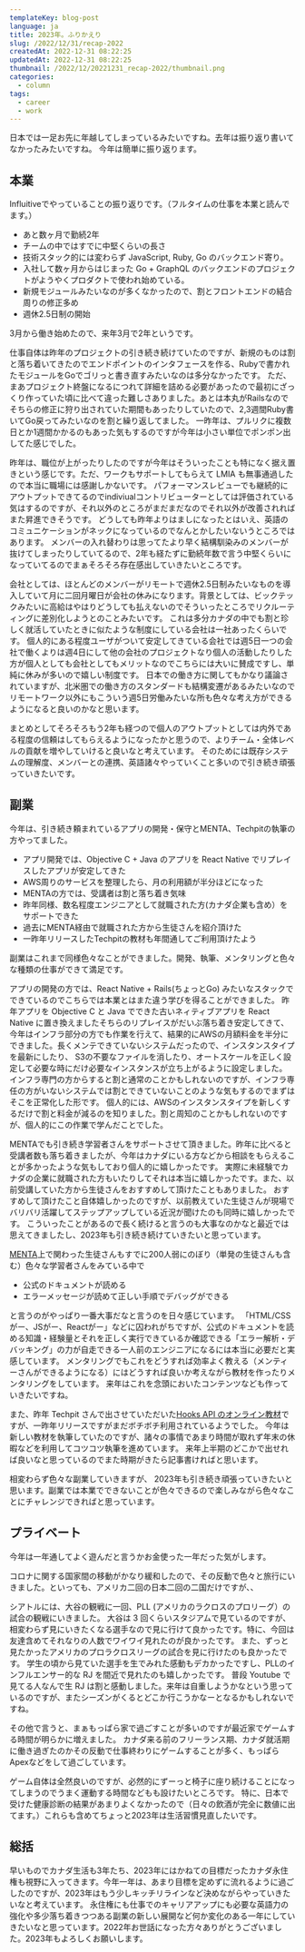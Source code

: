 ```yaml
---
templateKey: blog-post
language: ja
title: 2023年。ふりかえり
slug: /2022/12/31/recap-2022
createdAt: 2022-12-31 08:22:25
updatedAt: 2022-12-31 08:22:25
thumbnail: /2022/12/20221231_recap-2022/thumbnail.png
categories:
  - column
tags:
  - career
  - work
---
```


日本では一足お先に年越してしまっているみたいですね。去年は振り返り書いてなかったみたいですね。
今年は簡単に振り返ります。

## 本業

Influitiveでやっていることの振り返りです。（フルタイムの仕事を本業と読んでます。）

- あと数ヶ月で勤続2年
- チームの中ではすでに中堅くらいの長さ
- 技術スタック的には変わらず JavaScript, Ruby, Go のバックエンド寄り。
- 入社して数ヶ月からはじまった Go + GraphQL のバックエンドのプロジェクトがようやくプロダクトで使われ始めている。
- 新規モジュールみたいなのが多くなかったので、割とフロントエンドの結合周りの修正多め
- 週休2.5日制の開始

3月から働き始めたので、来年3月で2年というです。

仕事自体は昨年のプロジェクトの引き続き続けていたのですが、新規のものは割と落ち着いてきたのでエンドポイントのインタフェースを作る、Rubyで書かれたモジュールをGoでゴリっと書き直すみたいなのは多分なかったです。
ただ、まあプロジェクト終盤になるにつれて詳細を詰める必要があったので最初にざっくり作っていた頃に比べて違った難しさありました。あとは本丸がRailsなのでそちらの修正に狩り出されていた期間もあったりしていたので、2,3週間Ruby書いてGo戻ってみたいなのを割と繰り返してました。
一昨年は、プルリクに複数日とか1週間かかるのもあった気もするのですが今年は小さい単位でポンポン出してた感じでした。

昨年は、職位が上がったりしたのですが今年はそういったことも特になく据え置きという感じです。ただ、ワークもサポートしてもらえて LMIA も無事通過したので本当に職場には感謝しかないです。
パフォーマンスレビューでも継続的にアウトプットできてるのでindiviualコントリビューターとしては評価されている気はするのですが、それ以外のところがまだまだなのでそれ以外が改善されればまた昇進できそうです。
どうしても昨年よりはましになったとはいえ、英語のコミュニケーションがネックになっているのでなんとかしたいないうところではあります。
メンバーの入れ替わりは思ってたより早く結構馴染みのメンバーが抜けてしまったりしていてるので、2年も経たずに勤続年数で言う中堅くらいになっていてるのでまぁそろそろ存在感出していきたいところです。

会社としては、ほとんどのメンバーがリモートで週休2.5日制みたいなものを導入していて月に二回月曜日が会社の休みになります。背景としては、ビックテックみたいに高給はやはりどうしても払えないのでそういったところでリクルーティングに差別化しようとのことみたいです。
これは多分カナダの中でも割と珍しく就活していたときに似たような制度にしている会社は一社あったくらいです。
個人的にある程度ユーザがついて安定してきている会社では週5日一つの会社で働くよりは週4日にして他の会社のプロジェクトなり個人の活動したりした方が個人としても会社としてもメリットなのでこちらには大いに賛成ですし、単純に休みが多いので嬉しい制度です。
日本での働き方に関してもかなり議論されていますが、北米圏での働き方のスタンダードも結構変遷があるみたいなのでリモートワーク以外にもこういう週5日労働みたいな所も色々な考え方ができるようになると良いのかなと思います。

まとめとしてそろそろもう2年も経つので個人のアウトプットとしては内外である程度の信頼はしてもらえるようになったかと思うので、よりチーム・全体レベルの貢献を増やしていけると良いなと考えています。
そのためには既存システムの理解度、メンバーとの連携、英語諸々やっていくこと多いので引き続き頑張っていきたいです。

## 副業

今年は、引き続き頼まれているアプリの開発・保守とMENTA、Techpitの執筆の方やってました。

- アプリ開発では、Objective C + Java のアプリを React Native でリプレイスしたアプリが安定してきた
- AWS周りのサービスを整理したら、月の利用額が半分ほどになった
- MENTAの方では、受講者は割と落ち着き気味
- 昨年同様、数名程度エンジニアとして就職された方(カナダ企業も含め）をサポートできた
- 過去にMENTA経由で就職された方から生徒さんを紹介頂けた
- 一昨年リリースしたTechpitの教材も年間通してご利用頂けたよう

副業はこれまで同様色々なことができました。開発、執筆、メンタリングと色々な種類の仕事ができて満足です。

アプリの開発の方では、React Native + Rails(ちょっとGo) みたいなスタックでできているのでこちらでは本業とはまた違う学びを得ることができました。
昨年アプリを Objective C と Java でできた古いネィティブアプリを React Native に置き換えましたそちらのリプレイスがだいぶ落ち着き安定してきて、
今年はインフラ部分の方でも作業を行えて、結果的にAWSの月額料金を半分にできました。長くメンテできていないシステムだったので、インスタンスタイプを最新にしたり、
S3の不要なファイルを消したり、オートスケールを正しく設定して必要な時にだけ必要なインスタンスが立ち上がるように設定しました。
インフラ専門の方からすると割と通常のことかもしれないのですが、インフラ専任の方がいないシステムでは割とできていないことのような気もするのでまずはそこを正常化した形です。
個人的には、AWSのインスタンスタイプを新しくするだけで割と料金が減るのを知りました。割と周知のことかもしれないのですが、個人的にこの作業で学んだことでした。

MENTAでも引き続き学習者さんをサポートさせて頂きました。昨年に比べると受講者数も落ち着きましたが、今年はカナダにいる方などから相談をもらえることが多かったような気もしており個人的に嬉しかったです。
実際に未経験でカナダの企業に就職された方もいたりしてそれは本当に嬉しかったです。また、以前受講していた方から生徒さんをおすすめして頂けたこともありました。
おすすめして頂けたこと自体嬉しかったのですが、以前教えていた生徒さんが現場でバリバリ活躍してステップアップしている近況が聞けたのも同時に嬉しかったです。
こういったことがあるので長く続けると言うのも大事なのかなと最近では思えてきましたし、2023年も引き続き続けていきたいと思っています。

[MENTA](https://menta.work/plan/1608?ref=mentor_profile)上で関わった生徒さんもすでに200人弱にのぼり（単発の生徒さんも含む）色々な学習者さんをみている中で

- 公式のドキュメントが読める
- エラーメッセージが読めて正しい手順でデバッグができる

と言うのがやっぱり一番大事だなと言うのを日々感じています。
「HTML/CSSがー、JSがー、Reactがー」などに囚われがちですが、公式のドキュメントを読める知識・経験量とそれを正しく実行できているか確認できる「エラー解析・デバッキング」の力が自走できる一人前のエンジニアになるには本当に必要だと実感しています。
メンタリングでもこれをどうすれば効率よく教える（メンティーさんができるようになる）にはどうすれば良いか考えながら教材を作ったりメンタリングをしています。
来年はこれを念頭においたコンテンツなども作っていきたいですね。

また、昨年 Techpit さんで出させていただいた[Hooks API のオンライン教材](https://www.techpit.jp/courses/127)ですが、一昨年リリースですがまだボチボチ利用されているようでした。
今年は新しい教材を執筆していたのですが、諸々の事情であまり時間が取れず年末の休暇などを利用してコツコツ執筆を進めています。
来年上半期のどこかで出せれば良いなと思っているのでまた時期がきたら記事書ければと思います。

相変わらず色々な副業していきますが、 2023年も引き続き頑張っていきたいと思います。副業では本業でできないことが色々できるので楽しみながら色々なことにチャレンジできればと思っています。

## プライベート

今年は一年通してよく遊んだと言うかお金使った一年だった気がします。

コロナに関する国家間の移動がかなり緩和したので、その反動で色々と旅行にいきました。といっても、アメリカ二回の日本二回の二国だけですが、、

シアトルには、大谷の観戦に一回、PLL (アメリカのラクロスのプロリーグ）の試合の観戦にいきました。
大谷は 3 回くらいスタジアムで見ているのですが、相変わらず見にいきたくなる選手なので見に行けて良かったです。特に、今回は友達含めてそれなりの人数でワイワイ見れたのが良かったです。
また、ずっと見たかったアメリカのプロラクロスリーグの試合を見に行けたのも良かったです。
学生の頃から見ていた選手を生でみれた感動もデカかったですし、PLLのインフルエンサー的な RJ を間近で見れたのも嬉しかったです。
普段 Youtube で見てる人なんで生 RJ は割と感動しました。来年は自重しようかなという思っているのですが、またシーズンがくるとどこか行こうかなーとなるかもしれないですね。

その他で言うと、まぁもっぱら家で過ごすことが多いのですが最近家でゲームする時間が明らかに増えました。
カナダ来る前のフリーランス期、カナダ就活期に働き過ぎたのかその反動で仕事終わりにゲームすることが多く、もっぱらApexなどをして過ごしています。

ゲーム自体は全然良いのですが、必然的にずーっと椅子に座り続けることになってしまうのでうまく運動する時間などもも設けたいところです。
特に、日本で受けた健康診断の結果があまりよくなかったので（日々の飲酒が完全に数値に出てます。）これらも含めてちょっと2023年は生活習慣見直したいです。

## 総括

早いものでカナダ生活も3年たち、2023年にはかねての目標だったカナダ永住権も視野に入ってきます。今年一年は、あまり目標を定めずに流れるように過ごしたのですが、2023年はもう少しキッチリラインなど決めながらやっていきたいなと考えています。
永住権にも仕事でのキャリアアップにも必要な英語力の強化や多少落ち着きつつある副業の新しい展開など何か変化のある一年にしていきたいなと思っています。2022年お世話になった方々ありがとうございました。2023年もよろしくお願いします。





